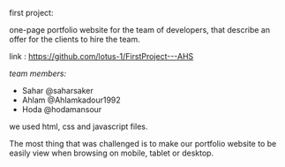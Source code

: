 first project:

one-page portfolio website for the team of developers, that describe an offer for the clients to hire the team.

link :
https://github.com/lotus-1/FirstProject---AHS

*team members:*
* Sahar @saharsaker
* Ahlam @Ahlamkadour1992
* Hoda @hodamansour

we used html, css and javascript files.

The  most thing that was challenged is to make our portfolio website to be easily view when browsing on  mobile, tablet or desktop.
